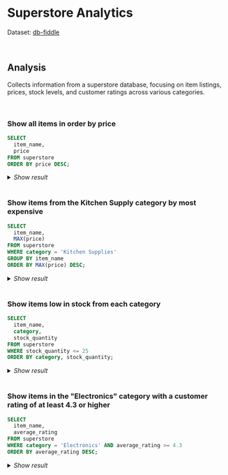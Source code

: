 # Superstore Analytics
Dataset: [db-fiddle](https://www.db-fiddle.com/f/4A9aN3jvK2mbU2gTuoF2eJ/0)

<br>

## Analysis
Collects information from a superstore database, focusing on item listings, prices, stock levels, and customer ratings across various categories.

<br>

### Show all items in order by price
```sql
SELECT 
  item_name, 
  price
FROM superstore
ORDER BY price DESC;
```
<details><summary><i>Show result</i></summary>

| item_name                     | price   |
|-------------------------------|--------:|
| Smart LED TV                  | 549.00  |
| Memory Foam Mattress          | 499.99  |
| Robot Vacuum Cleaner          | 199.50  |
| Ergonomic Office Chair        | 189.00  |
| Air Purifier                  | 129.50  |
| Stainless Steel Cookware Set  | 89.99   |
| Cotton Bedding Set            | 89.00   |
| Premium Coffee Maker          | 79.99   |
| Smart Home Security Camera    | 79.95   |
| Wireless Earbuds              | 49.99   |
| Slow Cooker                   | 49.95   |
| Wireless Bluetooth Speaker    | 39.99   |
| Cutlery Set                   | 34.50   |
| Non-Stick Baking Set          | 29.95   |
| Cozy Throw Blanket            | 24.99   |
</details>

<br>

### Show items from the Kitchen Supply category by most expensive
```sql
SELECT 
  item_name, 
  MAX(price)
FROM superstore
WHERE category = 'Kitchen Supplies'
GROUP BY item_name
ORDER BY MAX(price) DESC;
```
<details><summary><i>Show result</i></summary>

| item_name                     | MAX(price) |
|-------------------------------|------------|
| Stainless Steel Cookware Set  | 89.99      |
| Premium Coffee Maker          | 79.99      |
| Cutlery Set                   | 34.50      |
| Non-Stick Baking Set          | 29.95      |
</details>

<br>

### Show items low in stock from each category
```sql
SELECT 
  item_name, 
  category, 
  stock_quantity
FROM superstore
WHERE stock_quantity <= 25
ORDER BY category, stock_quantity;
```
<details><summary><i>Show result</i></summary>

| item_name                    | category    | stock_quantity |
|------------------------------|-------------|---------------:|
| Smart Home Security Camera   | Electronics | 15             |
| Smart LED TV                 | Electronics | 20             |
| Ergonomic Office Chair       | Furnishings | 20             |
| Cotton Bedding Set           | Furnishings | 25             |
</details>

<br>

### Show items in the "Electronics" category with a customer rating of at least 4.3 or higher
```sql
SELECT 
  item_name, 
  average_rating
FROM superstore
WHERE category = 'Electronics' AND average_rating >= 4.3
ORDER BY average_rating DESC;
```
<details><summary><i>Show result</i></summary>
  
| item_name         | average_rating |
|-------------------|----------------|
| Smart LED TV      | 4.50           |
| Wireless Earbuds  | 4.30           |
</details>

<br>
